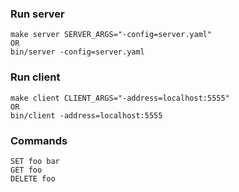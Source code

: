### Run server
```
make server SERVER_ARGS="-config=server.yaml"
OR
bin/server -config=server.yaml
```
### Run client
```
make client CLIENT_ARGS="-address=localhost:5555"
OR
bin/client -address=localhost:5555
```
### Commands
```
SET foo bar
GET foo
DELETE foo
```